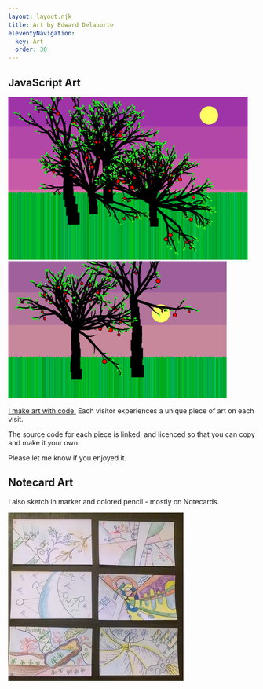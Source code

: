 ```yaml
---
layout: layout.njk
title: Art by Edward Delaporte
eleventyNavigation:
  key: Art
  order: 30
---
```


## JavaScript Art

<a href="/art/live">

![Live Art Preview](/img/art/latest.PNG)
![Live Art Preivew 2](/img/art/latest2.PNG)

</a>

[I make art with code.](/art/live) Each visitor experiences a unique piece of art on each visit. 

The source code for each piece is linked, and licenced so that you can copy and make it your own. 

Please let me know if you enjoyed it.

## Notecard Art

I also sketch in marker and colored pencil - mostly on Notecards.

<a href="/art/sketches">

![Notecard Art](/img/art/notecard_gallery.jpg "Notecard Art")

</a>
